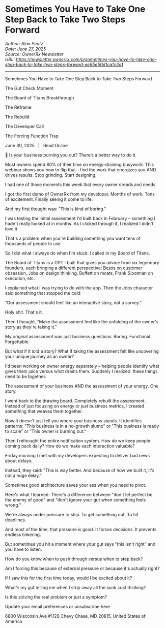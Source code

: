 # Sometimes You Have to Take One Step Back to Take Two Steps Forward


*Author: Alan Pentz*  
*Date: June 27, 2025*  
*Source: OwnerRx Newsletter*  
*URL: https://newsletter.ownerrx.com/p/sometimes-you-have-to-take-one-step-back-to-take-two-steps-forward-ee65e50d1ca1c3a1*

---

Sometimes You Have to Take One Step Back to Take Two Steps Forward

The Gut Check Moment

The Board of Titans Breakthrough

The Reframe

The Rebuild

The Developer Call

The Forcing Function Trap

June 30, 2025   |   Read Online

📢 Is your business burning you out? There’s a better way to do it.

Most owners spend 80% of their time on energy-draining busywork. This webinar shows you how to flip that—find the work that energizes you AND drives results. Stop grinding. Start designing.

I had one of those moments this week that every owner dreads and needs.

I got the first demo of OwnerRx from my developer. Months of work. Tons of excitement. Finally seeing it come to life.

And my first thought was: "This is kind of boring."

I was testing the initial assessment I'd built back in February – something I hadn't really looked at in months. As I clicked through it, I realized I didn't love it.

That's a problem when you're building something you want tens of thousands of people to use.

So I did what I always do when I'm stuck: I called in my Board of Titans.

The Board of Titans is a GPT I built that gives you advice from six legendary founders, each bringing a different perspective: Bezos on customer obsession, Jobs on design thinking, Buffett on moats, Frank Slootman on execution, etc.

I explained what I was trying to do with the app. Then the Jobs character said something that stopped me cold:

“Our assessment should feel like an interactive story, not a survey."

Holy shit. That's it.

Then I thought, “Make the assessment feel like the unfolding of the owner's story as they're taking it."

My original assessment was just business questions. Boring. Functional. Forgettable.

But what if it told a story? What if taking the assessment felt like uncovering your unique journey as an owner?

I'd been working on owner energy separately – helping people identify what gives them juice versus what drains them. Suddenly I realized: these things need to be together.

The assessment of your business AND the assessment of your energy. One story.

I went back to the drawing board. Completely rebuilt the assessment. Instead of just focusing on energy or just business metrics, I created something that weaves them together.

Now it doesn't just tell you where your business stands. It identifies patterns: "This business is in a no-growth slump" or "This business is ready to scale" or "This owner is burning out."

Then I rethought the entire notification system. How do we keep people coming back daily? How do we make each interaction valuable?

Friday morning I met with my developers expecting to deliver bad news about delays.

Instead, they said: "This is way better. And because of how we built it, it's not a huge delay."

Sometimes good architecture saves your ass when you need to pivot.

Here's what I learned: There's a difference between "don't let perfect be the enemy of good" and "don't ignore your gut when something feels wrong."

We're always under pressure to ship. To get something out. To hit deadlines.

And most of the time, that pressure is good. It forces decisions. It prevents endless tinkering.

But sometimes you hit a moment where your gut says "this isn't right" and you have to listen.

How do you know when to push through versus when to step back?

Am I forcing this because of external pressure or because it's actually right?

If I saw this for the first time today, would I be excited about it?

What's my gut telling me when I strip away all the sunk cost thinking?

Is this solving the real problem or just a symptom?

Update your email preferences or unsubscribe here

6800 Wisconsin Ave #1126
Chevy Chase, MD 20815, United States of America
